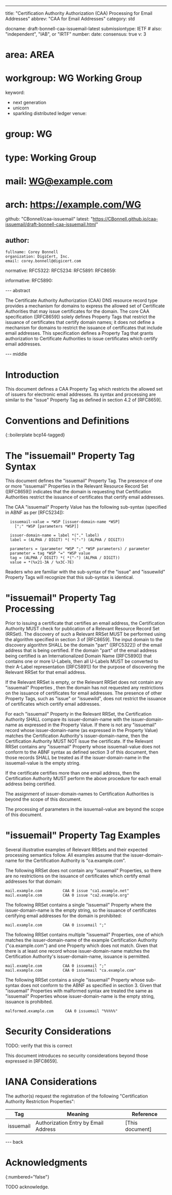 ---
title: "Certification Authority Authorization (CAA) Processing for Email Addresses"
abbrev: "CAA for Email Addresses"
category: std

docname: draft-bonnell-caa-issuemail-latest
submissiontype: IETF  # also: "independent", "IAB", or "IRTF"
number:
date:
consensus: true
v: 3
# area: AREA
# workgroup: WG Working Group
keyword:
 - next generation
 - unicorn
 - sparkling distributed ledger
venue:
#  group: WG
#  type: Working Group
#  mail: WG@example.com
#  arch: https://example.com/WG
  github: "CBonnell/caa-issuemail"
  latest: "https://CBonnell.github.io/caa-issuemail/draft-bonnell-caa-issuemail.html"

author:
 -
    fullname: Corey Bonnell
    organization: DigiCert, Inc.
    email: corey.bonnell@digicert.com

normative:
  RFC5322:
  RFC5234:
  RFC5891:
  RFC8659:

informative:
  RFC5890:


--- abstract

The Certificate Authority Authorization (CAA) DNS resource record type
provides a mechanism for domains to express the allowed set of
Certificate Authorities that may issue certificates for the domain.
The core CAA specification ([RFC8659]) solely defines Property Tags that
restrict the issuance of certificates that certify domain names; it does
not define a mechanism for domains to restrict the issuance of
certificates that include email addresses. This specification defines a
Property Tag that grants authorization to Certificate Authorities to
issue certificates which certify email addresses.


--- middle

# Introduction

This document defines a CAA Property Tag which restricts the allowed set
of issuers for electronic email addresses. Its syntax and processing
are similar to the "issue" Property Tag as defined in section 4.2 of
[RFC8659].

# Conventions and Definitions

{::boilerplate bcp14-tagged}

# The "issuemail" Property Tag Syntax

This document defines the "issuemail" Property Tag. The presence of
one or more "issuemail" Properties in the Relevant Resource Record
Set ([RFC8659]) indicates that the domain is requesting that
Certification Authorities restrict the issuance of certificates that
certify email addresses.

The CAA "issuemail" Property Value has the following sub-syntax
(specified in ABNF as per [RFC5234]):

~~~
  issuemail-value = *WSP [issuer-domain-name *WSP]
    [";" *WSP [parameters *WSP]]

  issuer-domain-name = label *("." label)
  label = (ALPHA / DIGIT) *( *("-") (ALPHA / DIGIT))

  parameters = (parameter *WSP ";" *WSP parameters) / parameter
  parameter = tag *WSP "=" *WSP value
  tag = (ALPHA / DIGIT) *( *("-") (ALPHA / DIGIT))
  value = *(%x21-3A / %x3C-7E)
~~~

Readers who are familiar with the sub-syntax of the "issue" and
"issuewild" Property Tags will recognize that this sub-syntax is
identical.


# "issuemail" Property Tag Processing

Prior to issuing a certificate that certifies an email address, the
Certification Authority MUST check for publication of a Relevant
Resource Record Set (RRSet). The discovery of such a Relevant RRSet MUST
be performed using the algorithm specified in section 3 of [RFC8659].
The input domain to the discovery algorithm SHALL be the domain "part"
([RFC5322]) of the email address that is being certified. If the domain
"part" of the email address being certified is an Internationalized
Domain Name ([RFC5890]) that contains one or more U-Labels, then all
U-Labels MUST be converted to their A-Label representation ([RFC5891])
for the purpose of discovering the Relevant RRSet for that email
address.

If the Relevant RRSet is empty, or the Relevant RRSet does not contain
any "issuemail" Properties , then the domain has not requested any
restrictions on the issuance of certificates for email addresses. The
presence of other Property Tags, such as "issue" or "issuewild", does
not restrict the issuance of certificates which certify email addresses.

For each "issuemail" Property in the Relevant RRSet, the
Certification Authority SHALL compare its issuer-domain-name with the
issuer-domain-name as expressed in the Property Value. If there is not
any "issuemail" record whose issuer-domain-name (as expressed in the
Property Value) matches the Certification Authority's
issuer-domain-name, then the Certification Authority MUST NOT issue
the certificate. If the Relevant RRSet contains any "issuemail"
Property whose issuemail-value does not conform to the ABNF syntax as
defined section 3 of this document, then those records SHALL be treated
as if the issuer-domain-name in the issuemail-value is the empty string.

If the certificate certifies more than one email address, then the
Certification Authority MUST perform the above procedure for each
email address being certified.

The assignment of issuer-domain-names to Certification Authorities is
beyond the scope of this document.

The processing of parameters in the issuemail-value are beyond the scope
of this document.


# "issuemail" Property Tag Examples

Several illustrative examples of Relevant RRSets and their expected
processing semantics follow. All examples assume that the
issuer-domain-name for the Certification Authority is "ca.example.com".

The following RRSet does not contain any "issuemail" Properties,
so there are no restrictions on the issuance of certificates which
certify email addresses for that domain:

~~~
mail.example.com         CAA 0 issue "ca1.example.net"
mail.example.com         CAA 0 issue "ca2.example.org"
~~~

The following RRSet contains a single "issuemail" Property where the
issuer-domain-name is the empty string, so the issuance of certificates
certifying email addresses for the domain is prohibited:

~~~
mail.example.com         CAA 0 issuemail ";"
~~~

The following RRSet contains multiple "issuemail" Properties,
one of which matches the issuer-domain-name of the example Certification
Authority ("ca.example.com") and one Property which does not match.
Given that there is at least one record whose issuer-domain-name
matches the Certification Authority's issuer-domain-name, issuance is
permitted.

~~~
mail.example.com         CAA 0 issuemail ";"
mail.example.com         CAA 0 issuemail "ca.example.com"
~~~

The following RRSet contains a single "issuemail" Property whose
sub-syntax does not conform to the ABNF as specified in section 3. Given
that "issuemail" Properties with malformed syntax are treated the
same as "issuemail" Properties whose issuer-domain-name is the empty
string, issuance is prohibited.

~~~
malformed.example.com     CAA 0 issuemail "%%%%%"
~~~

# Security Considerations

TODO: verify that this is correct

This document introduces no security considerations beyond those
expressed in [RFC8659].

# IANA Considerations

The author(s) request the registration of the following "Certification
Authority Restriction Properties":

| Tag       | Meaning                              | Reference       |
| --------- | ------------------------------------ | --------------- |
| issuemail | Authorization Entry by Email Address | [This document] |


--- back

# Acknowledgments
{:numbered="false"}

TODO acknowledge.
